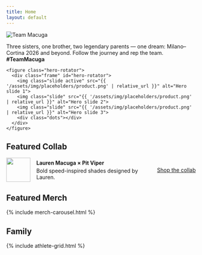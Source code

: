 ```yaml
---
title: Home
layout: default
---
```


<section class="hero">
  <div class="container hero-grid">
    <div>
      <img class="hero-logo" src="{{ '/assets/img/logo-full-color.png' | relative_url }}" alt="Team Macuga">
      <p class="tagline">Three sisters, one brother, two legendary parents — one dream: Milano–Cortina 2026 and beyond. Follow the journey and rep the team. <strong>#TeamMacuga</strong></p>
    </div>

    <figure class="hero-rotator">
      <div class="frame" id="hero-rotator">
        <img class="slide active" src="{{ '/assets/img/placeholders/product.png' | relative_url }}" alt="Hero slide 1">
        <img class="slide" src="{{ '/assets/img/placeholders/product.png' | relative_url }}" alt="Hero slide 2">
        <img class="slide" src="{{ '/assets/img/placeholders/product.png' | relative_url }}" alt="Hero slide 3">
        <div class="dots"></div>
      </div>
    </figure>
  </div>
</section>

<script>
(function(){
  const wrap=document.getElementById('hero-rotator'); if(!wrap) return;
  const slides=[...wrap.querySelectorAll('.slide')], dots=wrap.querySelector('.dots');
  let i=0; slides.forEach((_,k)=>{const b=document.createElement('button');if(k===0)b.classList.add('active');b.onclick=()=>go(k);dots.appendChild(b);});
  function go(n){i=n;slides.forEach((s,k)=>s.classList.toggle('active',k===i));dots.querySelectorAll('button').forEach((d,k)=>d.classList.toggle('active',k===i));}
  setInterval(()=>go((i+1)%slides.length),5000);
})();
</script>

<section class="container">
  <h2 class="section-title">Featured Collab</h2>
  <div class="card" style="display:flex;gap:16px;align-items:center">
    <img src="{{ '/assets/img/logo-mark-color.png' | relative_url }}" alt="" style="width:64px;height:64px">
    <div style="flex:1">
      <strong>Lauren Macuga × Pit Viper</strong>
      <p class="muted" style="margin:4px 0 0">Bold speed-inspired shades designed by Lauren.</p>
    </div>
    <a class="btn primary" href="#">Shop the collab</a>
  </div>
</section>

<div class="section-gap"></div>  <!-- ← added spacer -->

<section class="container">
  <h2 class="section-title">Featured Merch</h2>
  {% include merch-carousel.html %}
</section>

<section class="container">
  <h2 class="section-title">Family</h2>
  {% include athlete-grid.html %}
</section>

